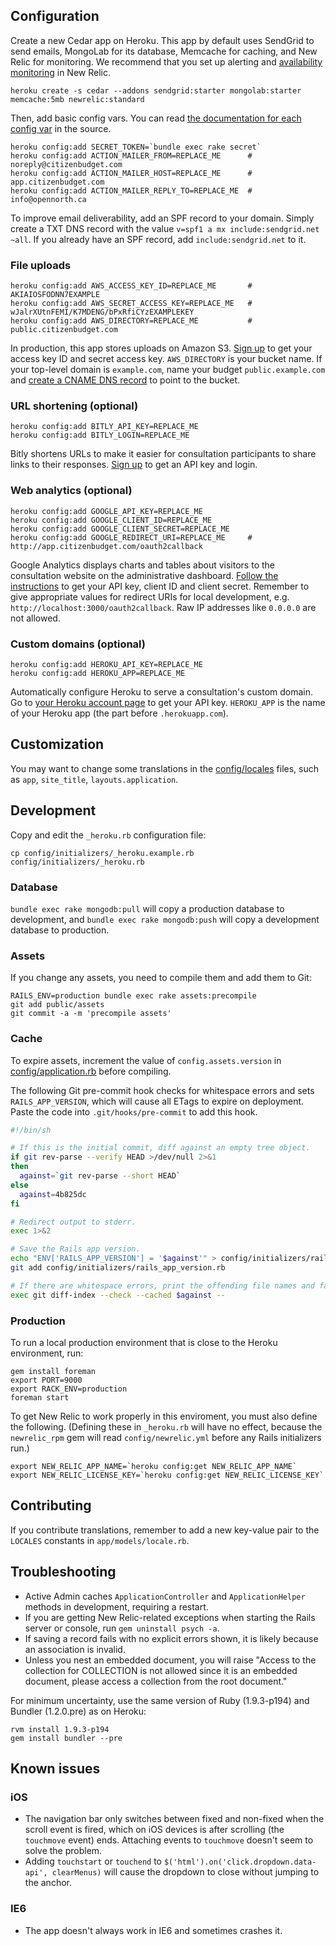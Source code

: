 ## Configuration

Create a new Cedar app on Heroku. This app by default uses SendGrid to send emails, MongoLab for its database, Memcache for caching, and New Relic for monitoring. We recommend that you set up alerting and [availability monitoring](https://newrelic.com/docs/features/availability-monitoring-faq) in New Relic.

    heroku create -s cedar --addons sendgrid:starter mongolab:starter memcache:5mb newrelic:standard

Then, add basic config vars. You can read [the documentation for each config var](https://github.com/opennorth/citizenbudgetapp.com/blob/master/config/initializers/_heroku.example.rb) in the source.

    heroku config:add SECRET_TOKEN=`bundle exec rake secret`
    heroku config:add ACTION_MAILER_FROM=REPLACE_ME      # noreply@citizenbudget.com
    heroku config:add ACTION_MAILER_HOST=REPLACE_ME      # app.citizenbudget.com
    heroku config:add ACTION_MAILER_REPLY_TO=REPLACE_ME  # info@opennorth.ca

To improve email deliverability, add an SPF record to your domain. Simply create a TXT DNS record with the value `v=spf1 a mx include:sendgrid.net ~all`. If you already have an SPF record, add `include:sendgrid.net` to it.

### File uploads

    heroku config:add AWS_ACCESS_KEY_ID=REPLACE_ME       # AKIAIOSFODNN7EXAMPLE
    heroku config:add AWS_SECRET_ACCESS_KEY=REPLACE_ME   # wJalrXUtnFEMI/K7MDENG/bPxRfiCYzEXAMPLEKEY
    heroku config:add AWS_DIRECTORY=REPLACE_ME           # public.citizenbudget.com

In production, this app stores uploads on Amazon S3. [Sign up](http://aws.amazon.com/s3/) to get your access key ID and secret access key. `AWS_DIRECTORY` is your bucket name. If your top-level domain is `example.com`, name your budget `public.example.com` and [create a CNAME DNS record](http://docs.amazonwebservices.com/AmazonS3/latest/dev/VirtualHosting.html#VirtualHostingCustomURLs) to point to the bucket.

### URL shortening (optional)

    heroku config:add BITLY_API_KEY=REPLACE_ME
    heroku config:add BITLY_LOGIN=REPLACE_ME

Bitly shortens URLs to make it easier for consultation participants to share links to their responses. [Sign up](http://bitly.com/a/your_api_key/) to get an API key and login.

### Web analytics (optional)

    heroku config:add GOOGLE_API_KEY=REPLACE_ME
    heroku config:add GOOGLE_CLIENT_ID=REPLACE_ME
    heroku config:add GOOGLE_CLIENT_SECRET=REPLACE_ME
    heroku config:add GOOGLE_REDIRECT_URI=REPLACE_ME     # http://app.citizenbudget.com/oauth2callback

Google Analytics displays charts and tables about visitors to the consultation website on the administrative dashboard. [Follow the instructions](https://developers.google.com/analytics/resources/tutorials/hello-analytics-api#register_project) to get your API key, client ID and client secret. Remember to give appropriate values for redirect URIs for local development, e.g. `http://localhost:3000/oauth2callback`. Raw IP addresses like `0.0.0.0` are not allowed.

### Custom domains (optional)

    heroku config:add HEROKU_API_KEY=REPLACE_ME
    heroku config:add HEROKU_APP=REPLACE_ME

Automatically configure Heroku to serve a consultation's custom domain. Go to [your Heroku account page](https://api.heroku.com/account) to get your API key. `HEROKU_APP` is the name of your Heroku app (the part before `.herokuapp.com`).

## Customization

You may want to change some translations in the [config/locales](https://github.com/opennorth/citizenbudgetapp.com/tree/master/config/locales) files, such as `app`, `site_title`, `layouts.application`.

## Development

Copy and edit the `_heroku.rb` configuration file:

    cp config/initializers/_heroku.example.rb config/initializers/_heroku.rb

### Database

`bundle exec rake mongodb:pull` will copy a production database to development, and `bundle exec rake mongodb:push` will copy a development database to production.

### Assets

If you change any assets, you need to compile them and add them to Git:

    RAILS_ENV=production bundle exec rake assets:precompile
    git add public/assets
    git commit -a -m 'precompile assets'

### Cache

To expire assets, increment the value of `config.assets.version` in [config/application.rb](https://github.com/opennorth/citizenbudgetapp.com/blob/master/config/application.rb#L63) before compiling.

The following Git pre-commit hook checks for whitespace errors and sets `RAILS_APP_VERSION`, which will cause all ETags to expire on deployment. Paste the code into `.git/hooks/pre-commit` to add this hook.

```sh
#!/bin/sh

# If this is the initial commit, diff against an empty tree object.
if git rev-parse --verify HEAD >/dev/null 2>&1
then
  against=`git rev-parse --short HEAD`
else
  against=4b825dc
fi

# Redirect output to stderr.
exec 1>&2

# Save the Rails app version.
echo "ENV['RAILS_APP_VERSION'] = '$against'" > config/initializers/rails_app_version.rb
git add config/initializers/rails_app_version.rb

# If there are whitespace errors, print the offending file names and fail.
exec git diff-index --check --cached $against --
```

### Production

To run a local production environment that is close to the Heroku environment, run:

    gem install foreman
    export PORT=9000
    export RACK_ENV=production
    foreman start

To get New Relic to work properly in this enviroment, you must also define the following. (Defining these in `_heroku.rb` will have no effect, because the `newrelic_rpm` gem will read `config/newrelic.yml` before any Rails initializers run.)

    export NEW_RELIC_APP_NAME=`heroku config:get NEW_RELIC_APP_NAME`
    export NEW_RELIC_LICENSE_KEY=`heroku config:get NEW_RELIC_LICENSE_KEY`

## Contributing

If you contribute translations, remember to add a new key-value pair to the `LOCALES` constants in `app/models/locale.rb`.

## Troubleshooting

* Active Admin caches `ApplicationController` and `ApplicationHelper` methods in development, requiring a restart.
* If you are getting New Relic-related exceptions when starting the Rails server or console, run `gem uninstall psych -a`.
* If saving a record fails with no explicit errors shown, it is likely because an association is invalid.
* Unless you nest an embedded document, you will raise "Access to the collection for COLLECTION is not allowed since it is an embedded document, please access a collection from the root document."

For minimum uncertainty, use the same version of Ruby (1.9.3-p194) and Bundler (1.2.0.pre) as on Heroku:

    rvm install 1.9.3-p194
    gem install bundler --pre

## Known issues

### iOS

* The navigation bar only switches between fixed and non-fixed when the scroll event is fired, which on iOS devices is after scrolling (the `touchmove` event) ends. Attaching events to `touchmove` doesn't seem to solve the problem.
* Adding `touchstart` or `touchend` to `$('html').on('click.dropdown.data-api', clearMenus)` will cause the dropdown to close without jumping to the anchor.

### IE6

* The app doesn't always work in IE6 and sometimes crashes it.
